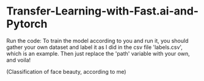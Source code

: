 # Transfer-Learning-with-Fast.ai-and-Pytorch

Run the code: To train the model according to you and run it, you should gather your own dataset and label it as I did in the csv file 'labels.csv',
which is an example.
Then just replace the 'path' variable with your own, and voila!

(Classification of face beauty, according to me)
